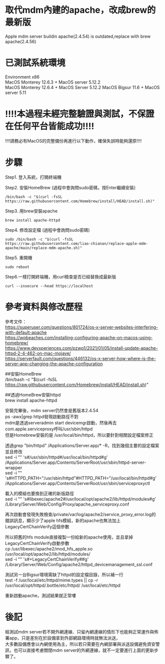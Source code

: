 

# 取代mdm內建的apache，改成brew的最新版
Apple mdm server buildin apache(2.4.54) is outdated,replace with brew apache(2.4.56)
  
# 已測試系統環境
Environment x86  
MacOS Monterey 12.6.3 + MacOS server 5.12.2  
MacOS Monterey 12.6.4 + MacOS Server 5.12.2
MacOS Bigsur 11.6 + MacOS server 5.11  

  
# !!!!本過程未經完整驗證與測試，不保證在任何平台皆能成功!!!!  
 !!!!請務必有MacOS的完整備份再進行以下動作，確保失誤時能夠還原!!!!  
  

# 步驟 
Step1. 登入系統，打開終端機  
  
Step2. 安裝HomeBrew (過程中會詢問sudo密碼，按Enter繼續安裝)  
  
    /bin/bash -c "$(curl -fsSL https://raw.githubusercontent.com/Homebrew/install/HEAD/install.sh)" 
    
Step3. 用brew安裝apache  
  
    brew install apache-httpd  

Step4. 修改設定檔 (過程中會詢問sudo密碼)
  
    sudo /bin/bash -c "$(curl -fsSL https://raw.githubusercontent.com/liao-chianan/replace-apple-mdm-apache/main/replace-mdm-apache.sh)"

Step5. 重開機  
  
    sudo reboot  

Step6.一樣打開終端機，用curl檢查是否已經替換成最新版  
  
    curl --insecure --head https://localhost  
  
    
      
        
          
          
# 參考資料與修改歷程  
  
參考文件：  
https://superuser.com/questions/801724/os-x-server-websites-interfering-with-default-apache  
https://wpbeaches.com/installing-configuring-apache-on-macos-using-homebrew/  
https://www.devxperiences.com/pzwp1/2021/01/05/install-update-apache-httpd-2-4-462-on-mac-mojave/  
https://serverfault.com/questions/446132/os-x-server-how-where-is-the-server-app-changing-the-apache-configuration  
  
  
  
##安裝HomeBrew  
/bin/bash -c "$(curl -fsSL https://raw.githubusercontent.com/Homebrew/install/HEAD/install.sh)"  

##透過HomeBrew安裝httpd  
brew install apache-httpd  
  
  
安裝完畢後，mdm server仍然會是舊版本2.4.54  
ps -awx|grep httpd發現啟動路徑不對  
mdm是透過serveradmin start devicemgr啟動，然後再去com.apple.serviceproxy呼叫/usr/sbin/httpd  
但是Homebrew安裝的是 /usr/local/bin/httpd，所以要針對相關設定檔案修正  
  
  
透過grep "bin/httpd" /Applications/Server.app/* -R，找到幾個主要的設定檔案並且修改  
sed -i "" 's#/usr/sbin/httpd#/usr/local/bin/httpd#g'  /Applications/Server.app/Contents/ServerRoot/usr/sbin/httpd-server-wrapper  
sed -i "" 's#HTTPD_PATH="/usr/sbin/httpd"#HTTPD_PATH="/usr/local/bin/httpd#g' /Applications/Server.app/Contents/ServerRoot/usr/sbin/serviceproxyctl  
  
載入的模組也要換到正確的新版路徑  
sed -i "" 's#libexec/apache2#/usr/local/opt/apache2/lib/httpd/modules#g' /Library/Server/Web/Config/Proxy/apache_serviceproxy.conf  
  
再次啟動會發現失敗檢查/private/var/log/apache2/service_proxy_error.log的錯誤訊息，顯示少了apple hfs模組，新的apache也無法加上LegacyCertChainVerify這個參數  
  
所以把舊的hfs module直接複製一份給新的apache使用，並且拿掉LegacyCertChainVerify啟動參數  
cp /usr/libexec/apache2/mod_hfs_apple.so /usr/local/opt/apache2/lib/httpd/modules/  
sed -i "" 's#+LegacyCertChainVerify##g' /Library/Server/Web/Config/apache2/httpd_devicemanagement_ssl.conf  
    
測試另一台Bigsur環境需缺了httpd的設定檔目錄，所以補一行  
test -f /usr/local/etc/httpd/mime.types || cp -r /usr/local/opt/httpd/.bottle/etc/httpd/ /usr/local/etc/httpd  
  
重新啟動apache，測試結果就正常嘍  
  
# 後記  
經測試mdm server若不開外網連線、只留內網連線的情形下也能夠正常運作與佈署app，只是差別在於設備拿到外部網路環境時就無法派送，  
大多數設備應會以內網使用為主，所以若只需要在內網部署與派送設備避免資安警訊，也可以直接考慮關閉mdm server的外網連線，就不一定要進行上面的更新步驟了。
